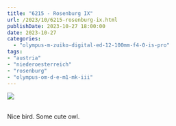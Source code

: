 ```yaml
---
title: "6215 - Rosenburg IX"
url: /2023/10/6215-rosenburg-ix.html
publishDate: 2023-10-27 18:00:00
date: 2023-10-27
categories:
  - "olympus-m-zuiko-digital-ed-12-100mm-f4-0-is-pro"
tags:
- "austria"
- "niederoesterreich"
- "rosenburg"
- "olympus-om-d-e-m1-mk-iii"
---
```

<div class="container">
<div class="center"><a target="_blank" href="https://d25zfm9zpd7gm5.cloudfront.net/1200x1200/2020/20200601_101210_lr.jpg"><img class="webfeedsFeaturedVisual" src="https://d25zfm9zpd7gm5.cloudfront.net/0600x0600/2020/20200601_101210_lr.jpg" /></a></div>
</div>
<br />

Nice bird. Some cute owl. 
